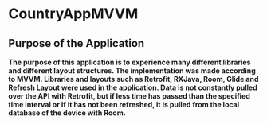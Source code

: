 # CountryAppMVVM

## Purpose of the Application
**The purpose of this application is to experience many different libraries and different layout structures. The implementation was made according to MVVM. Libraries and layouts such as Retrofit, RXJava, Room, Glide and Refresh Layout were used in the application. Data is not constantly pulled over the API with Retrofit, but if less time has passed than the specified time interval or if it has not been refreshed, it is pulled from the local database of the device with Room.**


